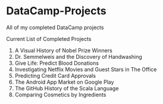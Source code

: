 # DataCamp-Projects
All of my completed DataCamp projects

Current List of Completed Projects

1. A Visual History of Nobel Prize Winners
2. Dr. Semmelweis and the Discovery of Handwashing
3. Give Life: Predict Blood Donations
4. Investigating Netflix Movies and Guest Stars in The Office
5. Predicting Credit Card Approvals
6. The Android App Market on Google Play
7. The GitHub History of the Scala Language
8. Comparing Cosmetics by Ingredients

